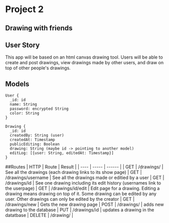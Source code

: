 # Project 2
## Drawing with friends

## User Story
This app will be based on an html canvas drawing tool. Users will be able to create and post drawings, view drawings made by other users, and draw on top of other people's drawings.

## Models
```
User {
  _id: id
  name: String
  password: encrypted String
  color: String
}

Drawing {
  _id: id
  createdBy: String (user)
  createdAt: Timestamp
  publicEditing: Boolean
  drawing: String (maybe id -> pointing to another model)
  editLog: [{user: String, editedAt: Timestamp}]
}
```

##Routes
| HTTP | Route | Result |
| ---- | ----- | ------ |
| GET | /drawings/ | See all the drawings (each drawing links to its show page)
| GET | /drawings/username | See all the drawings made or editied by a user
| GET | /drawings/id | See one drawing including its edit history (usernames link to the userpage)
| GET | /drawings/id/edit | Edit page for a drawing. Editing a drawing means drawing on top of it. Some drawing can be edited by any user. Other drawings can only be edited by the creator
| GET | /drawings/new | Gets the new drawing page
| POST | /drawings/ | adds new drawing to the database
| PUT | /drawings/id | updates a drawing in the datatbase
| DELETE | /drawing/ | 
